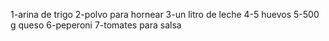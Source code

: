 1-arina de trigo
2-polvo para hornear 
3-un litro de leche 
4-5 huevos 
5-500 g queso
6-peperoni
7-tomates para salsa

